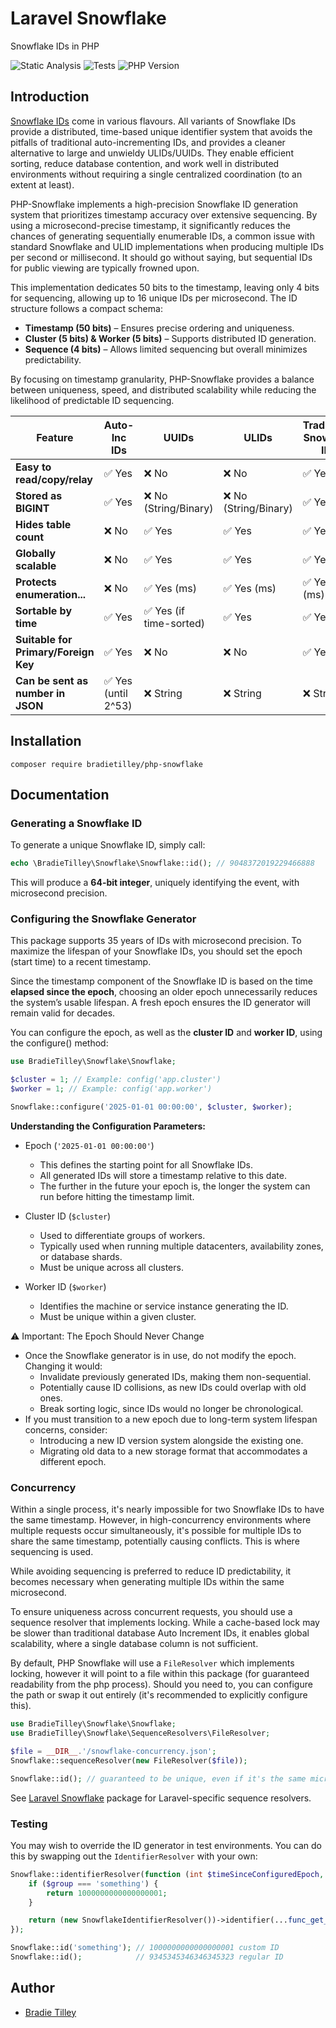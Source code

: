 # Laravel Snowflake

Snowflake IDs in PHP

![Static Analysis](https://github.com/bradietilley/php-snowflake/actions/workflows/static.yml/badge.svg)
![Tests](https://github.com/bradietilley/php-snowflake/actions/workflows/tests.yml/badge.svg)
![PHP Version](https://img.shields.io/badge/PHP%20Version-%E2%89%A58.4-4F5B93)

## Introduction

[Snowflake IDs](https://en.wikipedia.org/wiki/Snowflake_ID) come in various flavours. All variants of Snowflake IDs provide a distributed, time-based unique identifier system that avoids the pitfalls of traditional auto-incrementing IDs, and provides a cleaner alternative to large and unwieldy ULIDs/UUIDs. They enable efficient sorting, reduce database contention, and work well in distributed environments without requiring a single centralized coordination (to an extent at least).

PHP-Snowflake implements a high-precision Snowflake ID generation system that prioritizes timestamp accuracy over extensive sequencing. By using a microsecond-precise timestamp, it significantly reduces the chances of generating sequentially enumerable IDs, a common issue with standard Snowflake and ULID implementations when producing multiple IDs per second or millisecond. It should go without saying, but sequential IDs for public viewing are typically frowned upon.

This implementation dedicates 50 bits to the timestamp, leaving only 4 bits for sequencing, allowing up to 16 unique IDs per microsecond. The ID structure follows a compact schema:

- **Timestamp (50 bits)** – Ensures precise ordering and uniqueness.
- **Cluster (5 bits) & Worker (5 bits)** – Supports distributed ID generation.
- **Sequence (4 bits)** – Allows limited sequencing but overall minimizes predictability.

By focusing on timestamp granularity, PHP-Snowflake provides a balance between uniqueness, speed, and distributed scalability while reducing the likelihood of predictable ID sequencing.

| Feature                                   | Auto-Inc IDs        | UUIDs                     | ULIDs                      | Traditional Snowflake IDs | Snowflake IDs (This package) |
|-------------------------------------------|---------------------|---------------------------|----------------------------|---------------------------|--------------------------|
| **Easy to read/copy/relay**               | ✅ Yes              | ❌ No                      | ❌ No                      | ✅ Yes                    | ✅ Yes                   |
| **Stored as BIGINT**                      | ✅ Yes              | ❌ No (String/Binary)      | ❌ No (String/Binary)      | ✅ Yes                    | ✅ Yes                   |
| **Hides table count**                     | ❌ No               | ✅ Yes                     | ✅ Yes                     | ✅ Yes                    | ✅ Yes                   |
| **Globally scalable**                     | ❌ No               | ✅ Yes                     | ✅ Yes                     | ✅ Yes                    | ✅ Yes                   |
| **Protects enumeration...**               | ❌ No               | ✅ Yes (ms)                | ✅ Yes (ms)                | ✅ Yes (ms)               | ✅ Yes (μs)                    |
| **Sortable by time**                      | ✅ Yes              | ✅ Yes (if time-sorted)    | ✅ Yes                     | ✅ Yes                    | ✅ Yes                   |
| **Suitable for Primary/Foreign Key**      | ✅ Yes              | ❌ No                      | ❌ No                      | ✅ Yes                    | ✅ Yes                   |
| **Can be sent as number in JSON**         | ✅ Yes (until 2^53) | ❌ String                  | ❌ String                  | ❌ String                 | ❌ String                |


## Installation

```
composer require bradietilley/php-snowflake
```

## Documentation

### Generating a Snowflake ID

To generate a unique Snowflake ID, simply call:

```php
echo \BradieTilley\Snowflake\Snowflake::id(); // 9048372019229466888
```

This will produce a **64-bit integer**, uniquely identifying the event, with microsecond precision.

### Configuring the Snowflake Generator

This package supports 35 years of IDs with microsecond precision. To maximize the lifespan of your Snowflake IDs, you should set the epoch (start time) to a recent timestamp.

Since the timestamp component of the Snowflake ID is based on the time **elapsed since the epoch**, choosing an older epoch unnecessarily reduces the system’s usable lifespan. A fresh epoch ensures the ID generator will remain valid for decades.

You can configure the epoch, as well as the **cluster ID** and **worker ID**, using the configure() method:

```php
use BradieTilley\Snowflake\Snowflake;

$cluster = 1; // Example: config('app.cluster')
$worker = 1; // Example: config('app.worker')

Snowflake::configure('2025-01-01 00:00:00', $cluster, $worker);
```

**Understanding the Configuration Parameters:**

- Epoch (`'2025-01-01 00:00:00'`)
    - This defines the starting point for all Snowflake IDs.
    - All generated IDs will store a timestamp relative to this date.
    - The further in the future your epoch is, the longer the system can run before hitting the timestamp limit.

- Cluster ID (`$cluster`)
    - Used to differentiate groups of workers.
    - Typically used when running multiple datacenters, availability zones, or database shards.
    - Must be unique across all clusters.

- Worker ID (`$worker`)
    - Identifies the machine or service instance generating the ID.
    - Must be unique within a given cluster.

⚠️ Important: The Epoch Should Never Change

- Once the Snowflake generator is in use, do not modify the epoch. Changing it would:
    - Invalidate previously generated IDs, making them non-sequential.
    - Potentially cause ID collisions, as new IDs could overlap with old ones.
    - Break sorting logic, since IDs would no longer be chronological.
- If you must transition to a new epoch due to long-term system lifespan concerns, consider:
    - Introducing a new ID version system alongside the existing one.
    - Migrating old data to a new storage format that accommodates a different epoch.


### Concurrency

Within a single process, it's nearly impossible for two Snowflake IDs to have the same timestamp.
However, in high-concurrency environments where multiple requests occur simultaneously, it's possible
for multiple IDs to share the same timestamp, potentially causing conflicts. This is where sequencing
is used.

While avoiding sequencing is preferred to reduce ID predictability, it becomes necessary when generating
multiple IDs within the same microsecond.

To ensure uniqueness across concurrent requests, you should use a sequence resolver that implements
locking. While a cache-based lock may be slower than traditional database Auto Increment IDs, it enables
global scalability, where a single database column is not sufficient.

By default, PHP Snowflake will use a `FileResolver` which implements locking, however it will point to a
file within this package (for guaranteed readability from the php process). Should you need to, you can
configure the path or swap it out entirely (it's recommended to explicitly configure this).

```php
use BradieTilley\Snowflake\Snowflake;
use BradieTilley\Snowflake\SequenceResolvers\FileResolver;

$file = __DIR__.'/snowflake-concurrency.json';
Snowflake::sequenceResolver(new FileResolver($file));

Snowflake::id(); // guaranteed to be unique, even if it's the same microsecond as another process
```

See [Laravel Snowflake](https://github.com/bradietilley/laravel-snowflake) package for Laravel-specific sequence resolvers.

### Testing

You may wish to override the ID generator in test environments. You can do this by swapping out the `IdentifierResolver` with your own:

```php
Snowflake::identifierResolver(function (int $timeSinceConfiguredEpoch, int $sequence, string|null $group) {
    if ($group === 'something') {
        return 1000000000000000001;
    }

    return (new SnowflakeIdentifierResolver())->identifier(...func_get_args());
});

Snowflake::id('something'); // 1000000000000000001 custom ID
Snowflake::id();            // 9345345346346345323 regular ID
```

## Author

- [Bradie Tilley](https://github.com/bradietilley)
